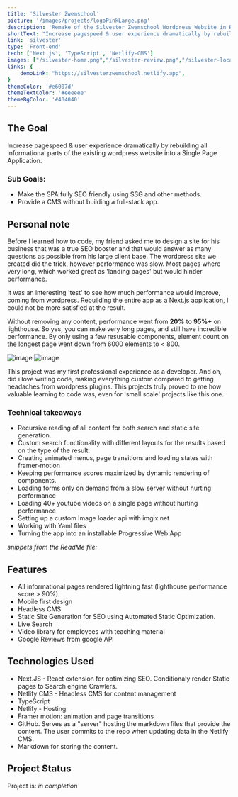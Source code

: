 ```yaml
---
title: 'Silvester Zwemschool'
picture: '/images/projects/logoPinkLarge.png'
description: 'Remake of the Silvester Zwemschool Wordpress Website in React / Next.JS with a headless CMS.'
shortText: "Increase pagespeed & user experience dramatically by rebuilding all informational parts of the existing wordpress website as a Single Page Application."
link: 'silvester'
type: 'Front-end'
tech: ['Next.js', 'TypeScript', 'Netlify-CMS']
images: ["/silvester-home.png","/silvester-review.png","/silvester-locaties.png","/silvester-faq.png","/silvester-search.png"]
links: {
    demoLink: "https://silvesterzwemschool.netlify.app",
}
themeColor: '#e6007d'
themeTextColor: '#eeeeee'
themeBgColor: '#404040'
---
```


## The Goal ##
Increase pagespeed & user experience dramatically by rebuilding all informational parts of the existing wordpress website into a Single Page Application.

### Sub Goals: ### 
- Make the SPA fully SEO friendly using SSG and other methods.
- Provide a CMS without building a full-stack app.

## Personal note ##
Before I learned how to code, my friend asked me to design a site for his business that was a true SEO booster and that would answer as many questions as possible from his large client base. 
The wordpress site we created did the trick, however performance was slow. Most pages where very long, which worked great as 'landing pages' but would hinder performance.

It was an interesting 'test' to see how much performance would improve, coming from wordpress. Rebuilding the entire app as a Next.js application, I could not be more satisfied at the result. 

Without removing any content, performance went from **20%** to **95%+** on lighthouse. So yes, you can make very long pages, and still have incredible performance. By only using a few resusable components, element count on the longest page went down from 6000 elements to < 800. 

![image](/images/projectImages/silvester/silvester-scores-before20.png)
![image](/images/projectImages/silvester/silvester-scores-after.png)

This project was my first professional experience as a developer. And oh, did i love writing code, making everything custom compared to getting headaches from wordpress plugins.
This projects truly proved to me how valuable learning to code was, even for 'small scale' projects like this one.

### Technical takeaways ###
- Recursive reading of all content for both search and static site generation.
- Custom search functionality with different layouts for the results based on the type of the result.
- Creating animated menus, page transitions and loading states with framer-motion
- Keeping performance scores maximized by dynamic rendering of components.
- Loading forms only on demand from a slow server without hurting performance
- Loading 40+ youtube videos on a single page without hurting performance
- Setting up a custom Image loader api with imgix.net
- Working with Yaml files
- Turning the app into an installable Progressive Web App


_snippets from the ReadMe file:_

## Features
- All informational pages rendered lightning fast (lighthouse performance score > 90%). 
- Mobile first design
- Headless CMS
- Static Site Generation for SEO using Automated Static Optimization.
- Live Search
- Video library for employees with teaching material
- Google Reviews from google API

## Technologies Used
- Next.JS - React extension for optimizing SEO. Conditionaly render Static pages to Search engine Crawlers.
- Netlify CMS - Headless CMS for content management
- TypeScript
- Netlify - Hosting.
- Framer motion: animation and page transitions
- GitHub. Serves as a "server" hosting the markdown files that provide the content. The user commits to the repo when updating data in the Netlify CMS.
- Markdown for storing the content.


## Project Status
Project is: _in completion_




